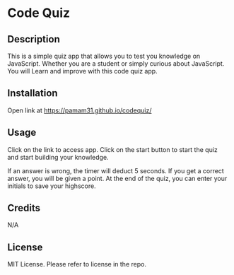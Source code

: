 # Code Quiz

## Description
This is a simple quiz app that allows you to test you knowledge on JavaScript. Whether you are a student or simply curious about JavaScript. You will Learn and improve with this code quiz app.

## Installation
Open link at https://pamam31.github.io/codequiz/

## Usage
Click on the link to access app. Click on the start button to start the quiz and start building your knowledge. 

If an answer is wrong, the timer will deduct 5 seconds. If you get a correct answer, you will be given a point.
At the end of the quiz, you can enter your initials to save your highscore.


## Credits
N/A

## License
MIT License. Please refer to license in the repo.
